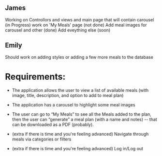 ## James
Working on Controllors and views and main page that will contain carousel (in Progress)
work on 'My Meals' page (not done)
Add meal images for carousel and other (done)
Add eveything else (soon)

## Emily
Should work on adding styles or adding a few more meals to the database

# Requirements:
* The application allows the user to view a list of available meals (with image, title, description, and option to add to meal plan)
* The application has a carousel to highlight some meal images
* The user can go to “My Meals” to see all the Meals added to the plan, then the user can “generate” a meal plan (with a name and notes) -- that can be downloaded as a PDF (probably).

* (extra if there is time and you're feeling advanced) Navigate through meals via categories or filters
* (extra if there is time and you're feeling advanced) Log in/Log out
